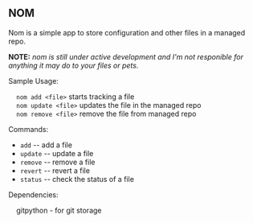 ## NOM
Nom is a simple app to store configuration and other files in a managed repo.

**NOTE:** _nom is still under active development and I'm not responible for anything_
_it may do to your files or pets._

Sample Usage:  

&nbsp;&nbsp;&nbsp;&nbsp;`nom add <file>` starts tracking a file  
&nbsp;&nbsp;&nbsp;&nbsp;`nom update <file>` updates the file in the managed repo  
&nbsp;&nbsp;&nbsp;&nbsp;`nom remove <file>` remove the file from managed repo

Commands:

* `add` -- add a file
* `update` -- update a file
* `remove` -- remove a file
* `revert` -- revert a file
* `status` -- check the status of a file

Dependencies:  

&nbsp;&nbsp;&nbsp;&nbsp;gitpython - for git storage